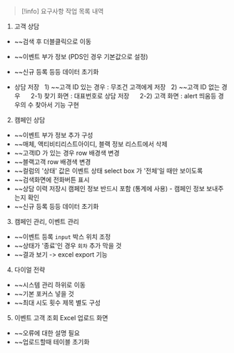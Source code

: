 
>[!info] 요구사항 작업 목록 내역
>


1. 고객 상담
- ~~검색 후 더블클릭으로 이동
- ~~이벤트 부가 정보 (PDS인 경우 기본값으로 설정)
- ~~신규 등록 등등 데이터 초기화

- 상담 저장
  1) ~~고객 ID 있는 경우 : 무조건 고객에게 저장
  2) ~~고객 ID 없는 경우
     2-1) 찾기 화면 : 대표번호로 상담 저장
     2-2) 고객 화면 : alert 띄움등 경우의 수 찾아서 기능 구현


2. 캠페인 상담
- ~~이벤트 부가 정보 추가 구성
- ~~매체, 액티비티리스트아이디, 블랙 정보 리스트에서 삭제
- ~~고객ID 가 있는 경우 row 배경색 변경
- ~~블랙고객 row 배경색 변경
- ~~컬럼의 '상태' 값은 이벤트 상태 select box 가 '전체'일 때만 보이도록
- ~~검색화면에 전화버튼 표시
- ~~상담 이력 저장시 캠페인 정보 반드시 포함 (통계에 사용) - 캠페인 정보 보내주는지 확인
- ~~신규 등록 등등 데이터 초기화

3. 캠페인 관리, 이벤트 관리
- ~~이벤트 등록 `input` 박스 위치 조정
- ~~상태가 '종료'인 경우 `회차` 추가 막을 것
- ~~결과 보기 -> excel export 기능

4. 다이얼 전략
- ~~시스템 관리 하위로 이동
- ~~기본 포커스 넣을 것
- ~~최대 시도 횟수 제목 별도 구성

5. 이벤트 고객 조회 Excel 업로드 화면
- ~~오류에 대한 설명 필요
- ~~업로드할때 테이블 초기화
